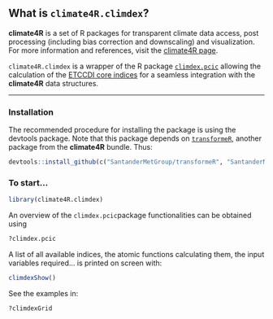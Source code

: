 ## What is `climate4R.climdex`?

**climate4R** is a set of R packages for transparent climate data access, post processing (including bias correction and downscaling) and visualization. For more information and references, visit the [climate4R page](http://www.meteo.unican.es/climate4r).

`climate4R.climdex` is a wrapper of the R package [`climdex.pcic`](https://github.com/pacificclimate/climdex.pcic) allowing the calculation of the [ETCCDI core indices](http://etccdi.pacificclimate.org/list_27_indices.shtml) for a seamless integration with the **climate4R** data structures.


****

### Installation

The recommended procedure for installing the package is using the devtools package. Note that this package depends on [`transformeR`](https://github.com/SantanderMetGroup/transformeR), another package from the **climate4R** bundle. Thus:

```R
devtools::install_github(c("SantanderMetGroup/transformeR", "SantanderMetGroup/climate4R.climdex"))
```

### To start...

```R
library(climate4R.climdex)
```

An overview of the `climdex.pcic`package functionalities can be obtained using

```R
?climdex.pcic
```

A list of all available indices, the atomic functions calculating them, the input variables required... is printed on screen with:

```R
climdexShow()
```

See the examples in: 

```R
?climdexGrid
``` 

